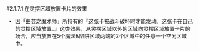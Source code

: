 #2.1.7.1        在灵摆区域放置卡片的效果
* 因「曲芸之魔术师」所持有的『这张卡被战斗破坏时才能发动。这张卡在自己的灵摆区域放置。』这类效果，从灵摆区域以外的区域向灵摆区域放置卡片的场合，应当放置在5个魔法&陷阱区域两端的2个区域中的任意一个空闲区域中。